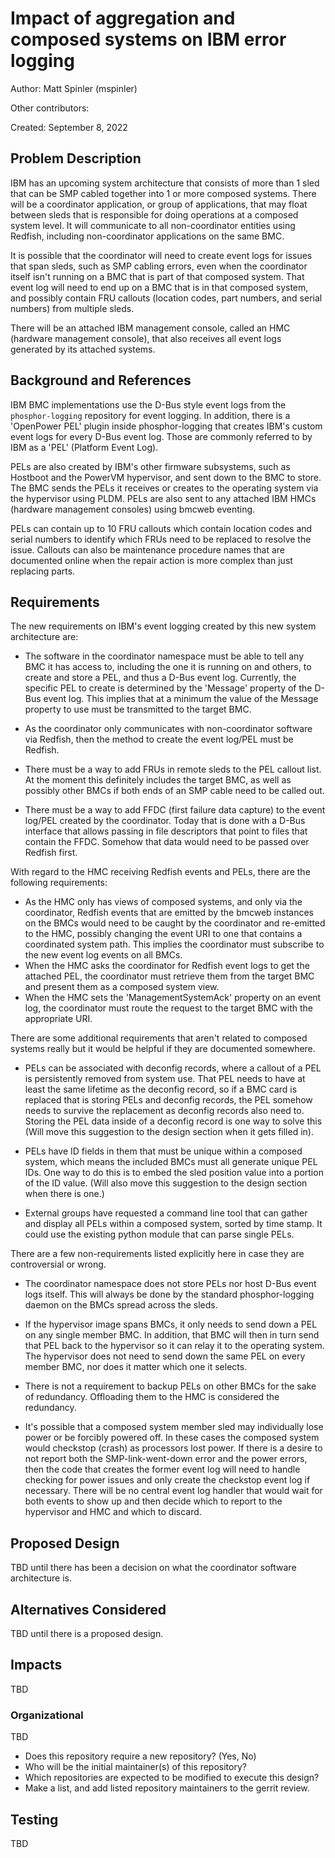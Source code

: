 # Impact of aggregation and composed systems on IBM error logging

Author: Matt Spinler (mspinler)

Other contributors:

Created: September 8, 2022

## Problem Description
IBM has an upcoming system architecture that consists of more than 1 sled that
can be SMP cabled together into 1 or more composed systems.  There will be a
coordinator application, or group of applications, that may float between sleds
that is responsible for doing operations at a composed system level.  It will
communicate to all non-coordinator entities using Redfish, including
non-coordinator applications on the same BMC.

It is possible that the coordinator will need to create event logs for issues
that span sleds, such as SMP cabling errors, even when the coordinator itself
isn\'t running on a BMC that is part of that composed system.  That event log
will need to end up on a BMC that is in that composed system, and possibly
contain FRU callouts (location codes, part numbers, and serial numbers) from
multiple sleds.

There will be an attached IBM management console, called an HMC (hardware
management console), that also receives all event logs generated by its
attached systems.

## Background and References
IBM BMC implementations use the D-Bus style event logs from the
`phosphor-logging` repository for event logging.  In addition, there is a
'OpenPower PEL' plugin inside phosphor-logging that creates IBM\'s custom event
logs for every D-Bus event log. Those are commonly referred to by IBM as a
'PEL' (Platform Event Log).

PELs are also created by IBM\'s other firmware subsystems, such as Hostboot and
the PowerVM hypervisor, and sent down to the BMC to store.  The BMC sends the
PELs it receives or creates to the operating system via the hypervisor using
PLDM. PELs are also sent to any attached IBM HMCs (hardware management
consoles) using bmcweb eventing.

PELs can contain up to 10 FRU callouts which contain location codes and serial
numbers to identify which FRUs need to be replaced to resolve the issue.
Callouts can also be maintenance procedure names that are documented online
when the repair action is more complex than just replacing parts.

## Requirements
The new requirements on IBM\'s event logging created by this new system
architecture are:

* The software in the coordinator namespace must be able to tell any BMC it has
  access to, including the one it is running on and others, to create and store
  a PEL, and thus a D-Bus event log.  Currently, the specific PEL to create is
  determined by the 'Message' property of the D-Bus event log.  This implies
  that at a minimum the value of the Message property to use must be
  transmitted to the target BMC.

* As the coordinator only communicates with non-coordinator software via
  Redfish, then the method to create the event log/PEL must be Redfish.

* There must be a way to add FRUs in remote sleds to the PEL callout list.  At
  the moment this definitely includes the target BMC, as well as possibly other
  BMCs if both ends of an SMP cable need to be called out.

* There must be a way to add FFDC (first failure data capture) to the event
  log/PEL created by the coordinator.  Today that is done with a D-Bus
  interface that allows passing in file descriptors that point to files that
  contain the FFDC.  Somehow that data would need to be passed over Redfish
  first.

With regard to the HMC receiving Redfish events and PELs, there are the
following requirements:
  - As the HMC only has views of composed systems, and only via the
    coordinator, Redfish events that are emitted by the bmcweb instances on the
    BMCs would need to be caught by the coordinator and re-emitted to the HMC,
    possibly changing the event URI to one that contains a coordinated system
    path.  This implies the coordinator must subscribe to the new event log
    events on all BMCs.
  - When the HMC asks the coordinator for Redfish event logs to get the
    attached PEL, the coordinator must retrieve them from the target BMC and
    present them as a composed system view.
  - When the HMC sets the 'ManagementSystemAck' property on an event log, the
    coordinator must route the request to the target BMC with the appropriate
    URI.

There are some additional requirements that aren't related to composed systems
really but it would be helpful if they are documented somewhere.

* PELs can be associated with deconfig records, where a callout of a PEL is
  persistently removed from system use.  That PEL needs to have at least the
  same lifetime as the deconfig record, so if a BMC card is replaced that is
  storing PELs and deconfig records, the PEL somehow needs to survive the
  replacement as deconfig records also need to.  Storing the PEL data inside of
  a deconfig record is one way to solve this (Will move this suggestion to the
  design section when it gets filled in).

* PELs have ID fields in them that must be unique within a composed system,
  which means the included BMCs must all generate unique PEL IDs.  One way to
  do this is to embed the sled position value into a portion of the ID value.
    (Will also move this suggestion to the design section when there is one.)

* External groups have requested a command line tool that can gather and
  display all PELs within a composed system, sorted by time stamp.  It could
  use the existing python module that can parse single PELs.

There are a few non-requirements listed explicitly here in case they are
controversial or wrong.

* The coordinator namespace does not store PELs nor host D-Bus event logs
  itself.  This will always be done by the standard phosphor-logging daemon on
  the BMCs spread across the sleds.

* If the hypervisor image spans BMCs, it only needs to send down a PEL on any
  single member BMC.  In addition, that BMC will then in turn send that PEL
  back to the hypervisor so it can relay it to the operating system.  The
  hypervisor does not need to send down the same PEL on every member BMC, nor
  does it matter which one it selects.

* There is not a requirement to backup PELs on other BMCs for the sake of
  redundancy.  Offloading them to the HMC is considered the redundancy.

* It\'s possible that a composed system member sled may individually lose power
  or be forcibly powered off.  In these cases the composed system would
  checkstop (crash) as processors lost power.  If there is a desire to not
  report both the SMP-link-went-down error and the power errors, then the code
  that creates the former event log will need to handle checking for power
  issues and only create the checkstop event log if necessary.  There will be
  no central event log handler that would wait for both events to show up and
  then decide which to report to the hypervisor and HMC and which to discard.

## Proposed Design
TBD until there has been a decision on what the coordinator software
architecture is.

## Alternatives Considered
TBD until there is a proposed design.

## Impacts
TBD

### Organizational
TBD
- Does this repository require a new repository?  (Yes, No)
- Who will be the initial maintainer(s) of this repository?
- Which repositories are expected to be modified to execute this design?
- Make a list, and add listed repository maintainers to the gerrit review.

## Testing
TBD
